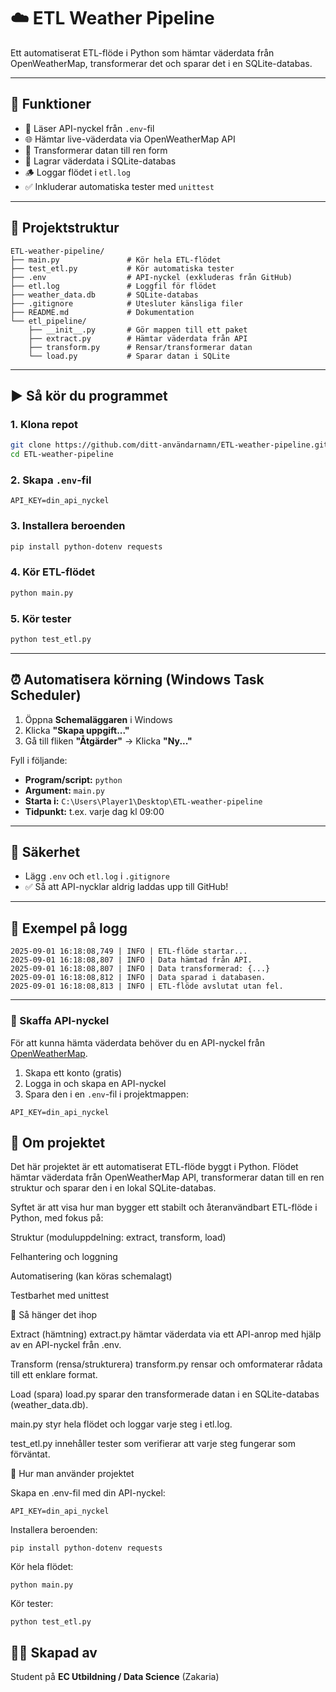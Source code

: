 # ☁️ ETL Weather Pipeline

Ett automatiserat ETL-flöde i Python som hämtar väderdata från OpenWeatherMap, transformerar det och sparar det i en SQLite-databas.

---

## 🔧 Funktioner

- 🔑 Läser API-nyckel från `.env`-fil
- 🌐 Hämtar live-väderdata via OpenWeatherMap API
- 🧹 Transformerar datan till ren form
- 💾 Lagrar väderdata i SQLite-databas
- 🪵 Loggar flödet i `etl.log`
- ✅ Inkluderar automatiska tester med `unittest`

---

## 📂 Projektstruktur

```
ETL-weather-pipeline/
├── main.py               # Kör hela ETL-flödet
├── test_etl.py           # Kör automatiska tester
├── .env                  # API-nyckel (exkluderas från GitHub)
├── etl.log               # Loggfil för flödet
├── weather_data.db       # SQLite-databas
├── .gitignore            # Utesluter känsliga filer
├── README.md             # Dokumentation
└── etl_pipeline/
    ├── __init__.py       # Gör mappen till ett paket
    ├── extract.py        # Hämtar väderdata från API
    ├── transform.py      # Rensar/transformerar datan
    └── load.py           # Sparar datan i SQLite
```

---

## ▶️ Så kör du programmet

### 1. Klona repot

```bash
git clone https://github.com/ditt-användarnamn/ETL-weather-pipeline.git
cd ETL-weather-pipeline
```

### 2. Skapa `.env`-fil

```env
API_KEY=din_api_nyckel
```

### 3. Installera beroenden

```bash
pip install python-dotenv requests
```

### 4. Kör ETL-flödet

```bash
python main.py
```

### 5. Kör tester

```bash
python test_etl.py
```

---

## ⏰ Automatisera körning (Windows Task Scheduler)

1. Öppna **Schemaläggaren** i Windows  
2. Klicka **"Skapa uppgift..."**  
3. Gå till fliken **"Åtgärder"** → Klicka **"Ny..."**

Fyll i följande:

- **Program/script:** `python`  
- **Argument:** `main.py`  
- **Starta i:** `C:\Users\Player1\Desktop\ETL-weather-pipeline`  
- **Tidpunkt:** t.ex. varje dag kl 09:00

---

## 🔐 Säkerhet

- Lägg `.env` och `etl.log` i `.gitignore`  
- ✅ Så att API-nycklar aldrig laddas upp till GitHub!

---

## 🧪 Exempel på logg

```
2025-09-01 16:18:08,749 | INFO | ETL-flöde startar...
2025-09-01 16:18:08,807 | INFO | Data hämtad från API.
2025-09-01 16:18:08,807 | INFO | Data transformerad: {...}
2025-09-01 16:18:08,812 | INFO | Data sparad i databasen.
2025-09-01 16:18:08,813 | INFO | ETL-flöde avslutat utan fel.
```

---

### 🔑 Skaffa API-nyckel

För att kunna hämta väderdata behöver du en API-nyckel från [OpenWeatherMap](https://home.openweathermap.org/).

1. Skapa ett konto (gratis)
2. Logga in och skapa en API-nyckel
3. Spara den i en `.env`-fil i projektmappen:

```env
API_KEY=din_api_nyckel

```

## 🧠 Om projektet

Det här projektet är ett automatiserat ETL-flöde byggt i Python. Flödet hämtar väderdata från OpenWeatherMap API, transformerar datan till en ren struktur och sparar den i en lokal SQLite-databas.

Syftet är att visa hur man bygger ett stabilt och återanvändbart ETL-flöde i Python, med fokus på:

Struktur (moduluppdelning: extract, transform, load)

Felhantering och loggning

Automatisering (kan köras schemalagt)

Testbarhet med unittest

🔄 Så hänger det ihop

Extract (hämtning)
extract.py hämtar väderdata via ett API-anrop med hjälp av en API-nyckel från .env.

Transform (rensa/strukturera)
transform.py rensar och omformaterar rådata till ett enklare format.

Load (spara)
load.py sparar den transformerade datan i en SQLite-databas (weather_data.db).

main.py styr hela flödet och loggar varje steg i etl.log.

test_etl.py innehåller tester som verifierar att varje steg fungerar som förväntat.

🧪 Hur man använder projektet

Skapa en .env-fil med din API-nyckel:
```
API_KEY=din_api_nyckel
```

Installera beroenden:
```
pip install python-dotenv requests
```

Kör hela flödet:
```
python main.py
```
Kör tester:
```
python test_etl.py
```

## 👨‍💻 Skapad av

Student på **EC Utbildning / Data Science** (Zakaria)
